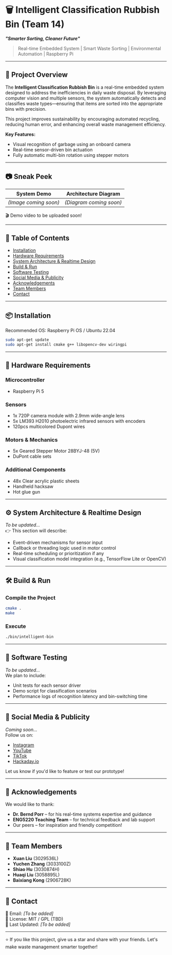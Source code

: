 # 🗑️ Intelligent Classification Rubbish Bin (Team 14) 
**_"Smarter Sorting, Cleaner Future"_**


> Real-time Embedded System | Smart Waste Sorting | Environmental Automation | Raspberry Pi

---

## 📌 Project Overview

The **Intelligent Classification Rubbish Bin** is a real-time embedded system designed to address the inefficiencies in daily waste disposal. By leveraging computer vision and multiple sensors, the system automatically detects and classifies waste types—ensuring that items are sorted into the appropriate bins with precision.

This project improves sustainability by encouraging automated recycling, reducing human error, and enhancing overall waste management efficiency.

**Key Features:**
- Visual recognition of garbage using an onboard camera
- Real-time sensor-driven bin actuation
- Fully automatic multi-bin rotation using stepper motors

---

## 📷 Sneak Peek

| System Demo | Architecture Diagram |
|-------------|-----------------------|
| *(Image coming soon)* | *(Diagram coming soon)* |

🎬 Demo video to be uploaded soon!

---

## 🧩 Table of Contents

- [Installation](#installation)
- [Hardware Requirements](#hardware-requirements)
- [System Architecture & Realtime Design](#system-architecture--realtime-design)
- [Build & Run](#build--run)
- [Software Testing](#software-testing)
- [Social Media & Publicity](#social-media--publicity)
- [Acknowledgements](#acknowledgements)
- [Team Members](#team-members)
- [Contact](#contact)

---

## 📦 Installation

Recommended OS: Raspberry Pi OS / Ubuntu 22.04

```bash
sudo apt-get update
sudo apt-get install cmake g++ libopencv-dev wiringpi
```

---

## 🔧 Hardware Requirements

### Microcontroller
- Raspberry Pi 5

### Sensors
- 1x 720P camera module with 2.9mm wide-angle lens
- 5x LM393 H2010 photoelectric infrared sensors with encoders
- 120pcs multicolored Dupont wires

### Motors & Mechanics
- 5x Geared Stepper Motor 28BYJ-48 (5V)
- DuPont cable sets

### Additional Components
- 48x Clear acrylic plastic sheets
- Handheld hacksaw
- Hot glue gun

---

## ⚙️ System Architecture & Realtime Design

*To be updated...*  
👉 This section will describe:
- Event-driven mechanisms for sensor input
- Callback or threading logic used in motor control
- Real-time scheduling or prioritization if any
- Visual classification model integration (e.g., TensorFlow Lite or OpenCV)

---

## 🛠️ Build & Run

### Compile the Project

```bash
cmake .
make
```

### Execute

```bash
./bin/intelligent-bin
```

---

## 🧪 Software Testing

*To be updated...*  
We plan to include:
- Unit tests for each sensor driver
- Demo script for classification scenarios
- Performance logs of recognition latency and bin-switching time

---

## 📣 Social Media & Publicity

*Coming soon...*  
Follow us on:

- [Instagram]()
- [YouTube]()
- [TikTok]()
- [Hackaday.io]()

Let us know if you'd like to feature or test our prototype!

---

## 🙏 Acknowledgements

We would like to thank:
- **Dr. Bernd Porr** – for his real-time systems expertise and guidance  
- **ENG5220 Teaching Team** – for technical feedback and lab support  
- Our peers – for inspiration and friendly competition!

---

## 👥 Team Members

- **Xuan Liu** (3029536L)
- **Yuchen Zhang** (3033100Z)
- **Shiao Hu** (3030874H)
- **Huaqi Liu** (3058895L)
- **Baixiang Kong** (2906728K)

---

## 📮 Contact

📧 Email: *[To be added]*  
📁 License: MIT / GPL (TBD)  
📅 Last Updated: *[To be added]*

---

⭐ If you like this project, give us a star and share with your friends. Let's make waste management smarter together!

